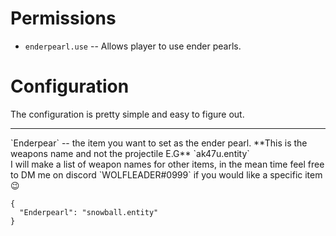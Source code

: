 ﻿# Permissions

* `enderpearl.use` -- Allows player to use ender pearls.

# Configuration

The configuration is pretty simple and easy to figure out. 
<hr>
`Enderpear` -- the item you want to set as the ender pearl.
**This is the weapons name and not the projectile E.G** `ak47u.entity`
<br>
I will make a list of weapon names for other items, in the mean time feel free to DM me on discord `WOLFLEADER#0999` if you would like a specific item 😉


```
{
  "Enderpearl": "snowball.entity"
}
```
